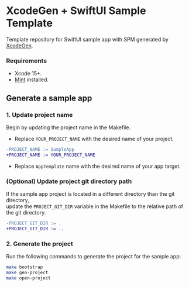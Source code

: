 # XcodeGen + SwiftUI Sample Template
Template repository for SwiftUI sample app with SPM generated by [XcodeGen](https://github.com/yonaskolb/XcodeGen).

### Requirements
- Xcode 15+.
- [Mint](https://github.com/yonaskolb/Mint#installing) installed.

## Generate a sample app

### 1. Update project name
Begin by updating the project name in the Makefile.  
- Replace `YOUR_PROJECT_NAME` with the desired name of your project.

```diff
-PROJECT_NAME := SampleApp
+PROJECT_NAME := YOUR_PROJECT_NAME
```
- Replace `AppTemplate` name with the desired name of your app target.


### (Optional) Update project git directory path
If the sample app project is located in a different directory than the git directory,  
update the `PROJECT_GIT_DIR` variable in the Makefile to the relative path of the git directory.

```diff
-PROJECT_GIT_DIR := .
+PROJECT_GIT_DIR := ..
```

### 2. Generate the project
Run the following commands to generate the project for the sample app:

```bash
make bootstrap
make gen-project
make open-project
```

